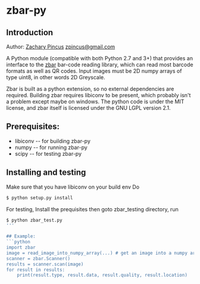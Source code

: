 # zbar-py

## Introduction
Author: [Zachary Pincus](http://zplab.wustl.edu) <zpincus@gmail.com>

A Python module (compatible with both Python 2.7 and 3+) that provides an interface to the [zbar](http://zbar.sourceforge.net) bar-code reading library, which can read most barcode formats as well as QR codes. Input images must be 2D numpy arrays of type uint8, in other words 2D Greyscale.

Zbar is built as a python extension, so no external dependencies are required. Building zbar requires libiconv to be present, which probably isn't a problem except maybe on windows. The python code is under the MIT license, and zbar itself is licensed under the GNU LGPL version 2.1.

## Prerequisites:
* libiconv -- for building zbar-py
* numpy -- for running zbar-py
* scipy -- for testing zbar-py

## Installing and testing
Make sure that you have libiconv on your build env
Do

```bash
$ python setup.py install

```

For testing, Install the prequisites then goto zbar_testing directory, run

```bash
$ python zbar_test.py
'''

## Example:
```python
import zbar
image = read_image_into_numpy_array(...) # get an image into a numpy array
scanner = zbar.Scanner()
results = scanner.scan(image)
for result in results:
    print(result.type, result.data, result.quality, result.location)
```